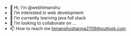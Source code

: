 - 👋 Hi, I’m @webhimanshu
- 👀 I’m interested in  web development
- 🌱 I’m currently learning  java full stack
- 💞️ I’m looking to collaborate on ...
- 📫 How to reach me  himanshusharma2709@outlook.com

<!---
webhimanshu/webhimanshu is a ✨ special ✨ repository because its `README.md` (this file) appears on your GitHub profile.
You can click the Preview link to take a look at your changes.
--->
